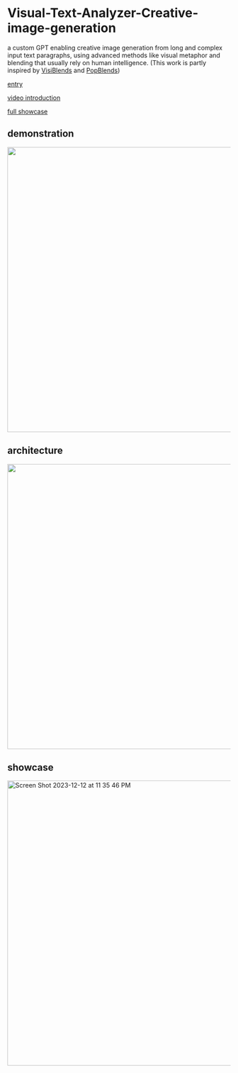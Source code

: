 # Visual-Text-Analyzer-Creative-image-generation
a custom GPT enabling creative image generation from long and complex input text paragraphs, using advanced methods like visual metaphor and blending that usually rely on human intelligence.
(This work is partly inspired by [VisiBlends](https://t.co/dILFhktxvr) and [PopBlends](https://arxiv.org/abs/2111.04920))

[entry](https://chat.openai.com/g/g-e0PsxOO0d-visual-text-analyzer)

[video introduction](https://drive.google.com/file/d/1BywlDi3Q93ymVjJzvf5VG0aq3sxp1kEl/view?usp=drive_link)

[full showcase](https://docs.google.com/document/d/1mJuC1ARbaffWWgf3VLCkoP7QUNgLaIfIaynEa1FBwgk/edit?usp=drive_link)

## demonstration
<img width="644" src="https://github.com/KolvacS-W/Visual-Text-Analyzer-Creative-image-generation/assets/55591358/5d5bf488-94fd-4115-ab9c-a749f7ae7aed">

## architecture
<img width="644" src="https://github.com/KolvacS-W/Visual-Text-Analyzer-Creative-image-generation/assets/55591358/3e2e4527-ba1f-43f5-89e3-56c69aca9090">

## showcase
<img width="644" alt="Screen Shot 2023-12-12 at 11 35 46 PM" src="https://github.com/KolvacS-W/Visual-Text-Analyzer-Creative-image-generation/assets/55591358/30fea34f-0d02-4189-b8b0-b732fe8b9602">

